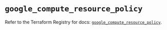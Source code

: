 # `google_compute_resource_policy`

Refer to the Terraform Registry for docs: [`google_compute_resource_policy`](https://registry.terraform.io/providers/hashicorp/google/6.30.0/docs/resources/compute_resource_policy).
